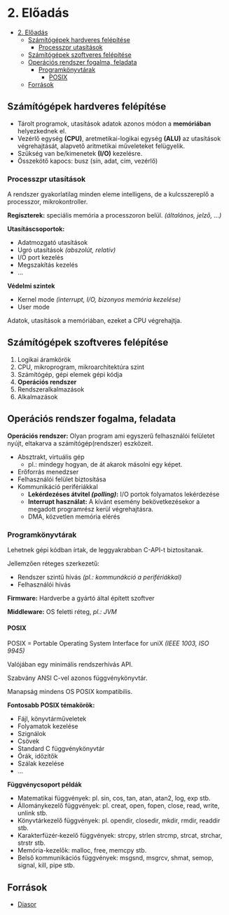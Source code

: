 # 2. Előadás

<!--toc:start-->
- [2. Előadás](#2-előadás)
  - [Számítógépek hardveres felépítése](#számítógépek-hardveres-felépítése)
    - [Processzpr utasítások](#processzpr-utasítások)
  - [Számítógépek szoftveres felépítése](#számítógépek-szoftveres-felépítése)
  - [Operációs rendszer fogalma, feladata](#operációs-rendszer-fogalma-feladata)
    - [Programkönyvtárak](#programkönyvtárak)
      - [POSIX](#posix)
  - [Források](#források)
<!--toc:end-->

## Számítógépek hardveres felépítése
- Tárolt programok, utasítások adatok azonos módon a **memóriában** helyezkednek el.
- Vezérlő egység **(CPU)**, aretmetikai-logikai egység **(ALU)** az utasítások
végrehajtását, alapvető aritmetikai műveleteket felügyelik.
- Szükség van be/kimenetek **(I/O)** kezelésre.
- Összekötő kapocs: busz (sín, adat, cím, vezérlő)

### Processzpr utasítások
A rendszer gyakorlatilag minden eleme intelligens, de a kulcsszereplő a processzor, mikrokontroller.

**Regiszterek:** speciális memória a processzoron belül. _(általános, jelző, $\dots$)_

**Utasításcsoportok:**
- Adatmozgató utasítások
- Ugró utasítások _(abszolút, relatív)_
- I/O port kezelés
- Megszakítás kezelés
- $\dots$

**Védelmi szintek**
- Kernel mode _(interrupt, I/O, bizonyos memória kezelése)_
- User mode

Adatok, utasítások a memóriában, ezeket a CPU végrehajtja.

## Számítógépek szoftveres felépítése
1. Logikai áramkörök
2. CPU, mikroprogram, mikroarchitektúra szint
3. Számítógép, gépi elemek gépi kódja
4. **Operációs rendszer**
5. Rendszeralkalmazások
5. Alkalmazások

## Operációs rendszer fogalma, feladata
**Operációs rendszer:** Olyan program ami egyszerű
felhasználói felületet nyújt, eltakarva a
számítógép(rendszer) eszközeit.
- Absztrakt, virtuális gép
	- pl.: mindegy hogyan, de át akarok másolni egy képet.
- Erőforrás menedzser
- Felhasználói felület biztosítása
- Kommunikáció perifériákkal
	- **Lekérdezéses átvitel _(polling)_:** I/O portok folyamatos lekérdezése
	- **Interrupt használat:** A kívánt esemény bekövetkezésekor a megadott programrész kerül végrehajtásra.
	- DMA, közvetlen memória elérés

### Programkönyvtárak
Lehetnek gépi kódban írtak, de leggyakrabban C-API-t biztosítanak.

Jellemzően réteges szerkezetű:
- Rendszer szintű hívás _(pl.: kommunákció a perifériákkal)_ 
- Felhasználói hívás

**Firmware:** Hardverbe a gyártó által épített szoftver

**Middleware:** OS feletti réteg, _pl.: JVM_

#### POSIX
POSIX = Portable Operating System Interface for uniX _(IEEE 1003, ISO 9945)_

Valójában egy minimális rendszerhívás API.

Szabvány ANSI C-vel azonos függvénykönyvtár.

Manapság mindens OS POSIX kompatibilis.

**Fontosabb POSIX témakörök:**
- Fájl, könyvtárműveletek
- Folyamatok kezelése
- Szignálok
- Csövek
- Standard C függvénykönyvtár
- Órák, időzítők
- Szálak kezelése
- $\dots$ 

**Függvénycsoport példák**
- Matematikai függvények: pl. sin, cos, tan, atan, atan2,
log, exp stb.
- Állománykezelő függvények: pl. creat, open, fopen,
close, read, write, unlink stb.
- Könyvtárkezelő függvények: pl. opendir, closedir,
mkdir, rmdir, readdir stb.
- Karakterfüzér‐kezelő függvények: strcpy, strlen
strcmp, strcat, strchar, strstr stb.
- Memória-kezelők: malloc, free, memcpy stb.
- Belső kommunikációs függvények: msgsnd,
msgrcv, shmat, semop, signal, kill, pipe stb.

## Források
- [Diasor](https://docs.google.com/viewerng/viewer?url=https://canvas.elte.hu/courses/35103/files/2123360/download?verifier%3DQUGhk85tREGIfJR28PnQuwbO2gqpKqMbBujAzh7w)